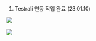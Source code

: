 1. Testrali 연동 작업 완료 (23.01.10)

<img src="https://github-readme-stats.vercel.app/api/top-langs/?username=tnclswnsdh@gmai.com&layout=compact"><br><br>
<img src="https://github-readme-stats.vercel.app/api?username=본인아이디&show_icons=true">
		

